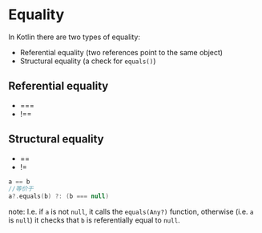 # Equality
[ppt]:()

In Kotlin there are two types of equality:

* Referential equality (two references point to the same object)
* Structural equality (a check for `equals()`)

[ppt]:()

## Referential equality

* ===
* !==

[ppt]:()

## Structural equality

* ==
* !=

``` kotlin
a == b
//等价于
a?.equals(b) ?: (b === null)
```
note:
I.e. if `a` is not `null`, it calls the `equals(Any?)` function, otherwise (i.e. `a` is `null`) it checks that `b` is referentially equal to `null`.


